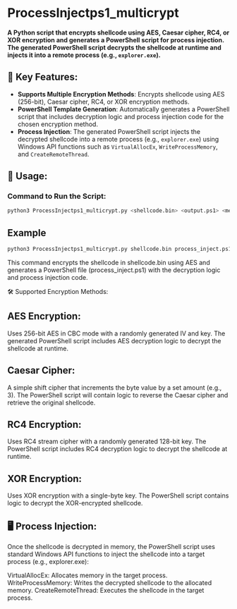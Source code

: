 
# ProcessInjectps1_multicrypt

**A Python script that encrypts shellcode using AES, Caesar cipher, RC4, or XOR encryption and generates a PowerShell script for process injection. The generated PowerShell script decrypts the shellcode at runtime and injects it into a remote process (e.g., `explorer.exe`).**

## 🔑 Key Features:
- **Supports Multiple Encryption Methods**: Encrypts shellcode using AES (256-bit), Caesar cipher, RC4, or XOR encryption methods.
- **PowerShell Template Generation**: Automatically generates a PowerShell script that includes decryption logic and process injection code for the chosen encryption method.
- **Process Injection**: The generated PowerShell script injects the decrypted shellcode into a remote process (e.g., `explorer.exe`) using Windows API functions such as `VirtualAllocEx`, `WriteProcessMemory`, and `CreateRemoteThread`.

## 📝 Usage:

### Command to Run the Script:
```bash
python3 ProcessInjectps1_multicrypt.py <shellcode.bin> <output.ps1> <method>
```

## Example 

```bash
python3 ProcessInjectps1_multicrypt.py shellcode.bin process_inject.ps1 AES
```

This command encrypts the shellcode in shellcode.bin using AES and generates a PowerShell file (process_inject.ps1) with the decryption logic and process injection code.

🛠 Supported Encryption Methods:
## AES Encryption:

Uses 256-bit AES in CBC mode with a randomly generated IV and key.
The generated PowerShell script includes AES decryption logic to decrypt the shellcode at runtime.

## Caesar Cipher:

A simple shift cipher that increments the byte value by a set amount (e.g., 3).
The PowerShell script will contain logic to reverse the Caesar cipher and retrieve the original shellcode.

## RC4 Encryption:

Uses RC4 stream cipher with a randomly generated 128-bit key.
The PowerShell script includes RC4 decryption logic to decrypt the shellcode at runtime.

## XOR Encryption:

Uses XOR encryption with a single-byte key.
The PowerShell script contains logic to decrypt the XOR-encrypted shellcode.

## 🖥️ Process Injection:
Once the shellcode is decrypted in memory, the PowerShell script uses standard Windows API functions to inject the shellcode into a target process (e.g., explorer.exe):

VirtualAllocEx: Allocates memory in the target process.
WriteProcessMemory: Writes the decrypted shellcode to the allocated memory.
CreateRemoteThread: Executes the shellcode in the target process.
